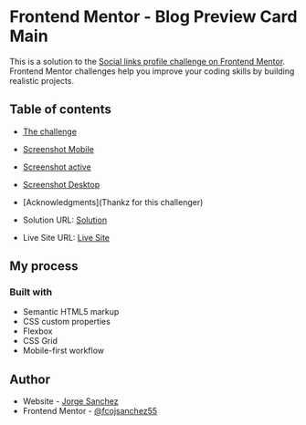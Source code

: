 # Frontend Mentor - Blog Preview Card Main

This is a solution to the [Social links profile challenge on Frontend Mentor](https://www.frontendmentor.io/challenges/blog-preview-card-ckPaj01IcS). Frontend Mentor challenges help you improve your coding skills by building realistic projects. 

## Table of contents
  - [The challenge](https://www.frontendmentor.io/challenges/blog-preview-card-ckPaj01IcS)
  - [Screenshot Mobile](/screenshot/mobile.png)
  - [Screenshot active](/screenshot/active.png)
  - [Screenshot Desktop](/screenshot/desktop.png)
- [Acknowledgments](Thankz for this challenger)


- Solution URL: [Solution](https://www.frontendmentor.io/solutions/css-flexbox-42iuPsRZiv)
- Live Site URL: [Live Site](https://blog-preview-card-jorge.netlify.app/)

## My process

### Built with

- Semantic HTML5 markup
- CSS custom properties
- Flexbox
- CSS Grid
- Mobile-first workflow

## Author

- Website - [Jorge Sanchez](https://www.instagram.com/sanchezetto)
- Frontend Mentor - [@fcojsanchez55](https://www.frontendmentor.io/profile/fcojsanchez55)


